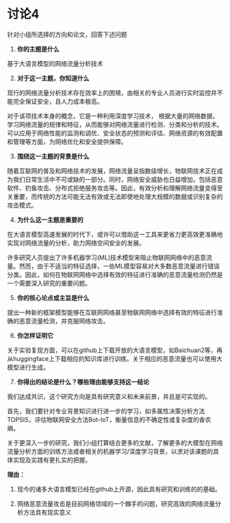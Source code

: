 # 讨论4

针对小组所选择的方向和论文，回答下述问题

1.  **你的主题是什么**
    

基于大语言模型的网络流量分析技术

2.  **对于这一主题，你知道什么**
    

现行的网络流量分析技术存在效率上的困境，由相关的专业人员进行实时监控并不能完全保证安全，且人力成本极高。

对于该项技术本身的概念，它是一种利用深度学习技术， 根据大量的网络数据，学习网络流量的规律和特征，从而能够对网络流量进行检测、分类和分析的技术。 可以应用于网络性能的监测和调优、安全状态的预测和评估、网络资源的有效配置和管理等方面，为网络优化和安全提供保障。

3.  **围绕这一主题的背景是什么**
    

随着互联网的普及和网络技术的发展，网络流量呈指数级增长，物联网技术正在成为我们日常生活中不可或缺的一部分。同时，网络安全威胁也日益增加，包括恶意软件、钓鱼攻击、分布式拒绝服务攻击等。因此，有效分析和理解网络流量变得至关重要，而传统的方法可能无法有效或无法即使地处理大规模的数据或识别复杂的攻击模式。

4.  **为什么这一主题是重要的**
    

在大语言模型高速发展的时代下，或许可以借助这一工具来更省力更高效更准确地实现对网络流量的分析，助力网络空间安全的发展。

许多研究人员提出了许多机器学习(ML)技术模型来阻止物联网网络中的恶意流量。然而，由于不适当的特征选择，一些ML模型容易对大多数恶意流量进行错误分类。因此，如何在物联网网络中选择有效的特征进行准确的恶意流量检测仍然是一个需要深入研究的重要问题。

5.  **你的核心论点或主旨是什么**
    

提出一种新的框架模型能够在互联网网络甚至物联网网络中选择有效的特征进行准确的恶意流量检测，并克服网络攻击。

6.  **你怎样证明它**
    

关于实验复现方面，可以在github上下载开放的大语言模型，如Baichuan2等，再从huggingface上下载相应的知识库进行训练。关于相应的恶意流量也可以使用大模型进行生成。

7.  **你得出的结论是什么？哪些理由能够支持这一结论**
    

我们达成共识，这个研究方向是具有研究意义和未来前景，并且是可实现的。

首先，我们要针对专业背景知识进行进一步的学习，如多属性决策分析方法TOPSIS，评估物联网安全方法Bot-IoT，衡量信息的不确定性或复杂度的香农熵。

关于更深入一步的研究，我们小组打算结合更多的文献，了解更多的大模型在网络流量分析方面的训练方法或者相关的机器学习/深度学习背景，以求对该课题的具体实现及实践有更扎实的把握。

**理由：**

1.  现今的诸多大语言模型已经在github上开源，因此具有研究和训练的的基础。
    
2.  网络恶意流量攻击是目前网络领域的一个棘手的问题，研究高效的网络流量分析方法具有现实意义